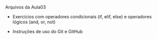 Arquivos da Aula03

- Exercícios com operadores condicionais (if, elif, else) e operadores lógicos (and, or, not)  

- Instruções de uso do Git e GitHub